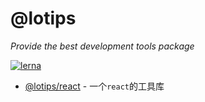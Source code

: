 # @lotips

*Provide the best development tools package*

[![lerna](https://img.shields.io/badge/maintained%20with-lerna-cc00ff.svg)](https://lerna.js.org/)

- [@lotips/react](/packages/react/README.md) - 一个`react`的工具库